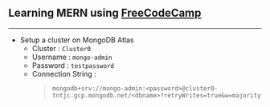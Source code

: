
## Learning MERN using [FreeCodeCamp](https://www.youtube.com/watch?v=7CqJlxBYj-M)
---

- Setup a cluster on MongoDB Atlas
    - Cluster : `Cluster0`
    - Username : `mongo-admin`
    - Password : `testpassword`
    - Connection String : 
        >```mongodb+srv://mongo-admin:<password>@cluster0-tntjc.gcp.mongodb.net/<dbname>?retryWrites=true&w=majority```
